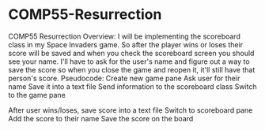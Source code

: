 # COMP55-Resurrection
COMP55 Resurrection
Overview:
I will be implementing the scoreboard class in my Space Invaders game. So after the player wins or loses their score will be saved and when you check the scoreboard screen you should see your name.
I'll have to ask for the user's name and figure out a way to save the score so when you close the game and reopen it, it'll still have that person's score.
Pseudocode:
Create new game pane
Ask user for their name
  Save it into a text file
    Send information to the scoreboard class
  Switch to the game pane

After user wins/loses, save score into a text file
Switch to scoreboard pane
  Add the score to their name
  Save the score on the board
